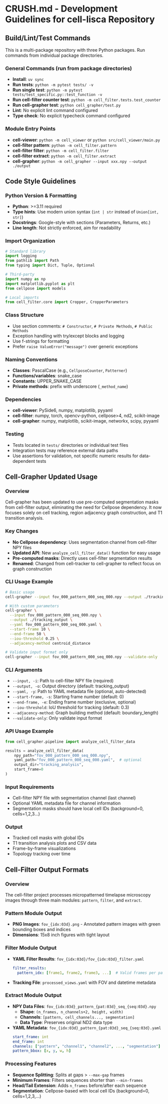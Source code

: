 # CRUSH.md - Development Guidelines for cell-lisca Repository

## Build/Lint/Test Commands

This is a multi-package repository with three Python packages. Run commands from individual package directories.

### General Commands (run from package directories)
- **Install**: `uv sync`
- **Run tests**: `python -m pytest tests/ -v`
- **Run single test**: `python -m pytest tests/test_specific.py::test_function -v`
- **Run cell-filter counter test**: `python -m cell_filter.tests.test_counter`
- **Run cell-grapher test**: `python cell_grapher/test.py`
- **Lint**: No explicit lint command configured
- **Type check**: No explicit typecheck command configured

### Module Entry Points
- **cell-viewer**: `python -m cell_viewer` or `python src/cell_viewer/main.py`
- **cell-filter pattern**: `python -m cell_filter.pattern`
- **cell-filter filter**: `python -m cell_filter.filter`
- **cell-filter extract**: `python -m cell_filter.extract`
- **cell-grapher**: `python -m cell_grapher --input xxx.npy --output ./output`

## Code Style Guidelines

### Python Version & Formatting
- **Python**: >=3.11 required
- **Type hints**: Use modern union syntax (`int | str` instead of `Union[int, str]`)
- **Docstrings**: Google-style with sections (Parameters, Returns, etc.)
- **Line length**: Not strictly enforced, aim for readability

### Import Organization
```python
# Standard library
import logging
from pathlib import Path
from typing import Dict, Tuple, Optional

# Third-party
import numpy as np
import matplotlib.pyplot as plt
from cellpose import models

# Local imports
from cell_filter.core import Cropper, CropperParameters
```

### Class Structure
- Use section comments: `# Constructor`, `# Private Methods`, `# Public Methods`
- Exception handling with try/except blocks and logging
- Use f-strings for formatting
- Prefer `raise ValueError("message")` over generic exceptions

### Naming Conventions
- **Classes**: PascalCase (e.g., `CellposeCounter`, `Patterner`)
- **Functions/variables**: snake_case
- **Constants**: UPPER_SNAKE_CASE
- **Private methods**: prefix with underscore (`_method_name`)

### Dependencies
- **cell-viewer**: PySide6, numpy, matplotlib, pyyaml
- **cell-filter**: numpy, torch, opencv-python, cellpose>4, nd2, scikit-image
- **cell-grapher**: numpy, matplotlib, scikit-image, networkx, scipy, pyyaml

### Testing
- Tests located in `tests/` directories or individual test files
- Integration tests may reference external data paths
- Use assertions for validation, not specific numeric results for data-dependent tests

## Cell-Grapher Updated Usage

### Overview
Cell-grapher has been updated to use pre-computed segmentation masks from cell-filter output, eliminating the need for Cellpose dependency. It now focuses solely on cell tracking, region adjacency graph construction, and T1 transition analysis.

### Key Changes
- **No Cellpose dependency**: Uses segmentation channel from cell-filter NPY files
- **Updated API**: New `analyze_cell_filter_data()` function for easy usage
- **Pre-computed masks**: Directly uses cell-filter segmentation results
- **Renamed**: Changed from cell-tracker to cell-grapher to reflect focus on graph construction

### CLI Usage Example
```bash
# Basic usage
cell-grapher --input fov_000_pattern_000_seq_000.npy --output ./tracking_output

# With custom parameters
cell-grapher \
  --input fov_000_pattern_000_seq_000.npy \
  --output ./tracking_output \
  --yaml fov_000_pattern_000_seq_000.yaml \
  --start-frame 10 \
  --end-frame 50 \
  --iou-threshold 0.25 \
  --adjacency-method centroid_distance

# Validate input format only
cell-grapher --input fov_000_pattern_000_seq_000.npy --validate-only
```

### CLI Arguments
- `--input, -i`: Path to cell-filter NPY file (required)
- `--output, -o`: Output directory (default: tracking_output)
- `--yaml, -y`: Path to YAML metadata file (optional, auto-detected)
- `--start-frame, -s`: Starting frame number (default: 0)
- `--end-frame, -e`: Ending frame number (exclusive, optional)
- `--iou-threshold`: IoU threshold for tracking (default: 0.3)
- `--adjacency-method`: Graph building method (default: boundary_length)
- `--validate-only`: Only validate input format

### API Usage Example
```python
from cell_grapher.pipeline import analyze_cell_filter_data

results = analyze_cell_filter_data(
    npy_path="fov_000_pattern_000_seq_000.npy",
    yaml_path="fov_000_pattern_000_seq_000.yaml",  # optional
    output_dir="tracking_analysis",
    start_frame=0
)
```

### Input Requirements
- Cell-filter NPY file with segmentation channel (last channel)
- Optional YAML metadata file for channel information
- Segmentation masks should have local cell IDs (background=0, cells=1,2,3...)

### Output
- Tracked cell masks with global IDs
- T1 transition analysis plots and CSV data
- Frame-by-frame visualizations
- Topology tracking over time

## Cell-Filter Output Formats

### Overview
The cell-filter project processes micropatterned timelapse microscopy images through three main modules: `pattern`, `filter`, and `extract`.

### Pattern Module Output
- **PNG Images**: `fov_{idx:03d}.png` - Annotated pattern images with green bounding boxes and indices
- **Dimensions**: 15x8 inch figures with tight layout

### Filter Module Output
- **YAML Filter Results**: `fov_{idx:03d}/fov_{idx:03d}_filter.yaml`
  ```yaml
  filter_results:
    pattern_idx: [frame1, frame2, frame3, ...]  # Valid frames per pattern
  ```
- **Tracking File**: `processed_views.yaml` with FOV and datetime metadata

### Extract Module Output
- **NPY Data Files**: `fov_{idx:03d}_pattern_{pat:03d}_seq_{seq:03d}.npy`
  - **Shape**: `(n_frames, n_channels+2, height, width)`
  - **Channels**: `[pattern, cell_channels..., segmentation]`
  - **Data Type**: Preserves original ND2 data type
- **YAML Metadata**: `fov_{idx:03d}_pattern_{pat:03d}_seq_{seq:03d}.yaml`
  ```yaml
  start_frame: int
  end_frame: int
  channels: ["pattern", "channel1", "channel2", ..., "segmentation"]
  pattern_bbox: [x, y, w, h]
  ```

### Processing Features
- **Sequence Splitting**: Splits at gaps > `--max-gap` frames
- **Minimum Frames**: Filters sequences shorter than `--min-frames`
- **Head/Tail Extension**: Adds `n_frames` before/after each sequence
- **Segmentation**: Cellpose-based with local cell IDs (background=0, cells=1,2,3,...)